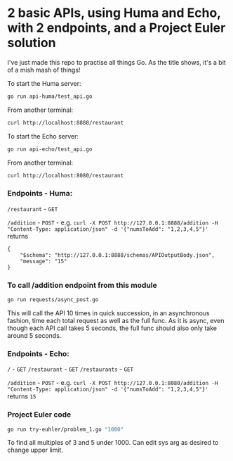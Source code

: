 # 2 basic APIs, using Huma and Echo, with 2 endpoints, and a Project Euler solution
I've just made this repo to practise all things Go. As the title shows, it's a bit of 
a mish mash of things!

To start the Huma server:
```sh
go run api-huma/test_api.go
```

From another terminal:
```sh
curl http://localhost:8888/restaurant
```

To start the Echo server:
```sh
go run api-echo/test_api.go
```
From another terminal:
```sh
curl http://localhost:8080/restaurant
```

### Endpoints - Huma:
`/restaurant` - `GET`

`/addition` - `POST` - e.g. `curl -X POST http://127.0.0.1:8888/addition -H "Content-Type: application/json" -d '{"numsToAdd": "1,2,3,4,5"}'` returns 
```
{
    "$schema": "http://127.0.0.1:8888/schemas/APIOutputBody.json",
    "message": "15"
}
```

### To call /addition endpoint from this module
```sh
go run requests/async_post.go
```
This will call the API 10 times in quick succession, in an asynchronous fashion,
time each total request as well as the full func. As it is async, even though each
API call takes 5 seconds, the full func should also only take around 5 seconds.

### Endpoints - Echo:
`/` - `GET`
`/restaurant` - `GET`
`/restaurants` - `GET`

`/addition` - `POST` - e.g. `curl -X POST http://127.0.0.1:8080/addition -H "Content-Type: application/json" -d '{"numsToAdd": "1,2,3,4,5"}'` returns `15`

### Project Euler code
```sh
go run try-euhler/problem_1.go "1000"
```
To find all multiples of 3 and 5 under 1000. Can edit sys arg as desired to change
upper limit.